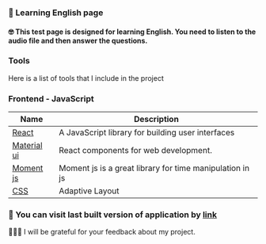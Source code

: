 ### 📖  Learning English page

#### 🤓 This test page is designed for learning English. You need to listen to the audio file and then answer the questions.

### Tools
Here is a list of tools that I include in the project

### Frontend - JavaScript
Name | Description
------------ | -------------
[React](https://reactjs.org) | A JavaScript library for building user interfaces
[Material ui](material-ui.com) | React components for web development.
[Moment js](https://momentjs.com) | Moment js is a great library for time manipulation in js
[CSS](https://www.w3.org/Style/CSS/Overview.en.html) | Adaptive Layout

### 👾  You can visit last built version of application by [link](https://learning-english-page.surge.sh/) 

👨🏼‍💻 I will be grateful for your feedback about my project.
